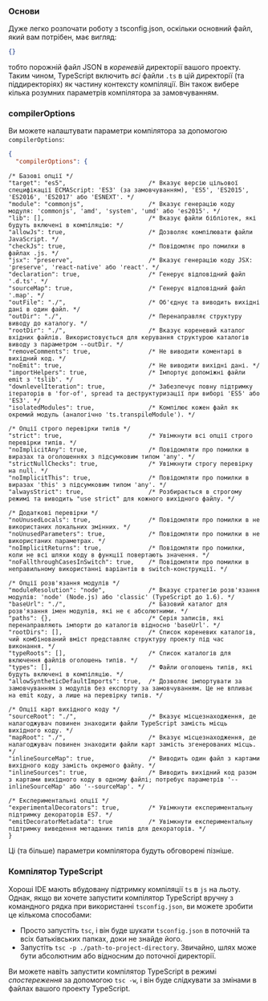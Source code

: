 ### Основи
Дуже легко розпочати роботу з tsconfig.json, оскільки основний файл, який вам потрібен, має вигляд:
```json
{}
```
тобто порожній файл JSON в *кореневій* директорії вашого проекту. Таким чином, TypeScript включить *всі* файли `.ts` в цій директорії (та піддиректоріях) як частину контексту компіляції. Він також вибере кілька розумних параметрів компілятора за замовчуванням.

### compilerOptions
Ви можете налаштувати параметри компілятора за допомогою `compilerOptions`:

```json
{
  "compilerOptions": { 
```

```
/* Базові опції */
"target": "es5",                       /* Вказує версію цільової специфікації ECMAScript: 'ES3' (за замовчуванням), 'ES5', 'ES2015', 'ES2016', 'ES2017' або 'ESNEXT'. */
"module": "commonjs",                  /* Вказує генерацію коду модуля: 'commonjs', 'amd', 'system', 'umd' або 'es2015'. */
"lib": [],                             /* Вказує файли бібліотек, які будуть включені в компіляцію: */
"allowJs": true,                       /* Дозволяє компілювати файли JavaScript. */
"checkJs": true,                       /* Повідомляє про помилки в файлах .js. */
"jsx": "preserve",                     /* Вказує генерацію коду JSX: 'preserve', 'react-native' або 'react'. */
"declaration": true,                   /* Генерує відповідний файл '.d.ts'. */
"sourceMap": true,                     /* Генерує відповідний файл '.map'. */
"outFile": "./",                       /* Об'єднує та виводить вихідні дані в один файл. */
"outDir": "./",                        /* Перенаправляє структуру виводу до каталогу. */
"rootDir": "./",                       /* Вказує кореневий каталог вхідних файлів. Використовується для керування структурою каталогів виводу з параметром --outDir. */
"removeComments": true,                /* Не виводити коментарі в вихідний код. */
"noEmit": true,                        /* Не виводити вихідні дані. */
"importHelpers": true,                 /* Імпортує допоміжні файли emit з 'tslib'. */
"downlevelIteration": true,            /* Забезпечує повну підтримку ітераторів в 'for-of', spread та деструктуризації при виборі 'ES5' або 'ES3'. */
"isolatedModules": true,               /* Компілює кожен файл як окремий модуль (аналогічно 'ts.transpileModule'). */

/* Опції строго перевірки типів */
"strict": true,                        /* Увімкнути всі опції строго перевірки типів. */
"noImplicitAny": true,                 /* Повідомляти про помилки в виразах та оголошеннях з підсумковим типом 'any'. */
"strictNullChecks": true,              /* Увімкнути строгу перевірку на null. */
"noImplicitThis": true,                /* Повідомляти про помилки в виразах 'this' з підсумковим типом 'any'. */
"alwaysStrict": true,                  /* Розбирається в строгому режимі та виводить "use strict" для кожного вихідного файлу. */

/* Додаткові перевірки */
"noUnusedLocals": true,                /* Повідомляти про помилки в не використаних локальних змінних. */
"noUnusedParameters": true,            /* Повідомляти про помилки в не використаних параметрах. */
"noImplicitReturns": true,             /* Повідомляти про помилки, коли не всі шляхи коду в функції повертають значення. */
"noFallthroughCasesInSwitch": true,    /* Повідомляти про помилки в неправильному використанні варіантів в switch-конструкції. */

/* Опції розв'язання модулів */
"moduleResolution": "node",            /* Вказує стратегію розв'язання модулів: 'node' (Node.js) або 'classic' (TypeScript до 1.6). */
"baseUrl": "./",                       /* Базовий каталог для розв'язання імен модулів, які не є абсолютними. */
"paths": {},                           /* Серія записів, які перенаправляють імпорти до каталогів відносно 'baseUrl'. */
"rootDirs": [],                        /* Список кореневих каталогів, чий комбінований вміст представляє структуру проекту під час виконання. */
"typeRoots": [],                       /* Список каталогів для включення файлів оголошень типів. */
"types": [],                           /* Файли оголошень типів, які будуть включені в компіляцію. */
"allowSyntheticDefaultImports": true,  /* Дозволяє імпортувати за замовчуванням з модулів без експорту за замовчуванням. Це не впливає на emit коду, а лише на перевірку типів. */

/* Опції карт вихідного коду */
"sourceRoot": "./",                    /* Вказує місцезнаходження, де налагоджувач повинен знаходити файли TypeScript замість місць вихідного коду. */
"mapRoot": "./",                       /* Вказує місцезнаходження, де налагоджувач повинен знаходити файли карт замість згенерованих місць. */
"inlineSourceMap": true,               /* Виводить один файл з картами вихідного коду замість окремого файлу. */
"inlineSources": true,                 /* Виводить вихідний код разом з картами вихідного коду в одному файлі; потребує параметрів '--inlineSourceMap' або '--sourceMap'. */

/* Експериментальні опції */
"experimentalDecorators": true,        /* Увімкнути експериментальну підтримку декораторів ES7. */
"emitDecoratorMetadata": true          /* Увімкнути експериментальну підтримку виведення метаданих типів для декораторів. */
}
```

Ці (та більше) параметри компілятора будуть обговорені пізніше.

### Компілятор TypeScript
Хороші IDE мають вбудовану підтримку компіляції `ts` в `js` на льоту. Однак, якщо ви хочете запустити компілятор TypeScript вручну з командного рядка при використанні `tsconfig.json`, ви можете зробити це кількома способами:
* Просто запустіть `tsc`, і він буде шукати `tsconfig.json` в поточній та всіх батьківських папках, доки не знайде його.
* Запустіть `tsc -p ./path-to-project-directory`. Звичайно, шлях може бути абсолютним або відносним до поточної директорії.

Ви можете навіть запустити компілятор TypeScript в режимі *спостереження* за допомогою `tsc -w`, і він буде слідкувати за змінами в файлах вашого проекту TypeScript.